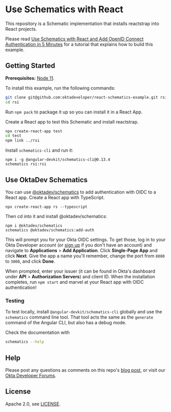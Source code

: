 # Use Schematics with React

This repository is a Schematic implementation that installs reactstrap into React projects. 

Please read [Use Schematics with React and Add OpenID Connect Authentication in 5 Minutes](https://developer.okta.com/blog/2019/03/05/react-schematics) for a tutorial that explains how to build this example.

## Getting Started

**Prerequisites:** [Node 11](https://nodejs.org).

To install this example, run the following commands:

```sh
git clone git@github.com:oktadeveloper/react-schematics-example.git rsi
cd rsi
```

Run `npm pack` to package it up so you can install it in a React App.

Create a React app to test this Schematic and install reactstrap.

```sh
npx create-react-app test
cd test
npm link ../rsi
```

Install `schematics-cli` and run it:

```
npm i -g @angular-devkit/schematics-cli@0.13.4
schematics rsi:rsi
```

## Use OktaDev Schematics

You can use [@oktadev/schematics](https://github.com/oktadeveloper/schematics) to add authentication with OIDC to a React app. Create a React app with TypeScript.

```
npx create-react-app rs --typescript
```

Then cd into it and install @oktadev/schematics:

```
npm i @oktadev/schematics
schematics @oktadev/schematics:add-auth
```

This will prompt you for your Okta OIDC settings. To get those, log in to your Okta Developer account (or [sign up](https://developer.okta.com/signup/) if you don't have an account) and navigate to **Applications** > **Add Application**. Click **Single-Page App** and click **Next**. Give the app a name you'll remember, change the port from `8080` to `3000`, and click **Done**.

When prompted, enter your issuer (it can be found in Okta's dashboard under **API** > **Authorization Servers**) and client ID. When the installation completes, run `npm start` and marvel at your React app with OIDC authentication!

### Testing

To test locally, install `@angular-devkit/schematics-cli` globally and use the `schematics` command line tool. That tool acts the same as the `generate` command of the Angular CLI, but also has a debug mode.

Check the documentation with
```bash
schematics --help
```

## Help

Please post any questions as comments on this repo's [blog post](https://developer.okta.com/blog/2019/03/05/react-schematics), or visit our [Okta Developer Forums](https://devforum.okta.com/). 

## License

Apache 2.0, see [LICENSE](LICENSE).
 
